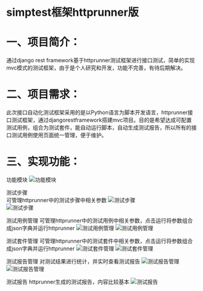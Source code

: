 # simptest框架httprunner版

# 一、项目简介：
通过django rest framework基于httprunner测试框架进行接口测试，简单的实现mvc模式的测试框架，由于是个人研究和开发，功能不完善，有待后期解决。

# 二、项目需求：
此次接口自动化测试框架采用的是以Python语言为脚本开发语言，httprunner接口测试框架，通过djangorestframework搭建mvc项目。目的是希望达成可配置测试用例，组合为测试套件，能自动运行脚本，自动生成测试报告，所以所有的接口测试用例使用页面统一管理，便于维护。

# 三、实现功能：
功能模块
![功能模块](https://github.com/zhujun6538/simptest-httprunner/blob/master/mytestproj/data/img/bz1.png)  

测试步骤  
可管理httprunner中的测试步骤中相关参数
![测试步骤](https://github.com/zhujun6538/simptest-httprunner/blob/master/mytestproj/data/img/bz1.png)  
![测试步骤](https://github.com/zhujun6538/simptest-httprunner/blob/master/mytestproj/data/img/bz2.png) 

测试用例管理
可管理httprunner中的测试用例中相关参数，点击运行将参数组合成json字典并运行httprunner
![测试用例管理](https://github.com/zhujun6538/simptest-httprunner/blob/master/mytestproj/data/img/yl1.png) 
![测试用例管理](https://github.com/zhujun6538/simptest-httprunner/blob/master/mytestproj/data/img/yl2.png) 

测试套件管理
可管理httprunner中的测试套件中相关参数，点击运行将参数组合成json字典并运行httprunner
![测试套件管理](https://github.com/zhujun6538/simptest-httprunner/blob/master/mytestproj/data/img/tj1.png) 
![测试套件管理](https://github.com/zhujun6538/simptest-httprunner/blob/master/mytestproj/data/img/tj2.png) 

测试报告管理
对测试结果进行统计，并实时查看测试报告
![测试报告管理](https://github.com/zhujun6538/simptest-httprunner/blob/master/mytestproj/data/img/csbg1.png) 
![测试报告管理](https://github.com/zhujun6538/simptest-httprunner/blob/master/mytestproj/data/img/csbg2.png) 

测试报告
httprunner生成的测试报告，内容比较基本
![测试报告](https://github.com/zhujun6538/simptest-httprunner/blob/master/mytestproj/data/img/csbg3.png) 







